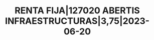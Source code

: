 ---
layout: asset
title: RENTA FIJA|127020 ABERTIS INFRAESTRUCTURAS|3,75|2023-06-20
isin: ES0211845260
---